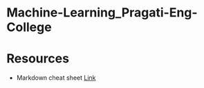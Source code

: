 # Machine-Learning_Pragati-Eng-College

# Resources
* Markdown cheat sheet [Link](https://www.markdownguide.org/cheat-sheet/)

